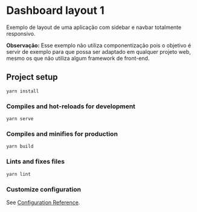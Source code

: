 # Dashboard layout 1

Exemplo de layout de uma aplicação com sidebar e navbar totalmente responsivo.

__Observação:__ Esse exemplo não utiliza componentização pois o objetivo é servir de exemplo
para que possa ser adaptado em qualquer projeto web, mesmo os que não utiliza algum framework de front-end.

## Project setup
```
yarn install
```

### Compiles and hot-reloads for development
```
yarn serve
```

### Compiles and minifies for production
```
yarn build
```

### Lints and fixes files
```
yarn lint
```

### Customize configuration
See [Configuration Reference](https://cli.vuejs.org/config/).
